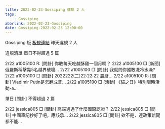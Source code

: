 ```yaml
---
title: 2022-02-23-Gossiping 違規 2 人
tags:
    - Gossiping
abbrlink: 2022-02-23-Gossiping
date: Gossiping-2022-02-23 12:00:00
---
```

Gossiping 板 [板規連結](https://www.ptt.cc/bbs/Gossiping/M.1637425085.A.07D.html)
昨天違規 2 人
<!-- more -->

違規清單
單日不得超過 5 篇

2/22 a1005100 R: [問卦] 你敢每天吃鹹酥雞一個月嗎？
2/22 a1005100 □ [新聞] 俄羅斯稱擊斃5名越界破壞…
2/22 a1005100 □ [問卦] 我就問你誰敢洗冷水澡?
2/22 a1005100 □ [問卦] 2022222(二)22:22:22 農曆…
2/22 a1005100 R: [問卦] Vladimir Putin是怎翻成普…
2/22 a1005100 □ [活動] 《貓之日》特別限時活動-a…

單日 [問卦] 不得超過 2 篇

2/22 jessica805 □ [問卦] 高端通過了什麼國際認證？
2/22 jessica805 □ [問卦] 中國筆記抄好了吧，應該承…
2/22 jessica805 □ [問卦] 欸不是，連政策新聞都不能…